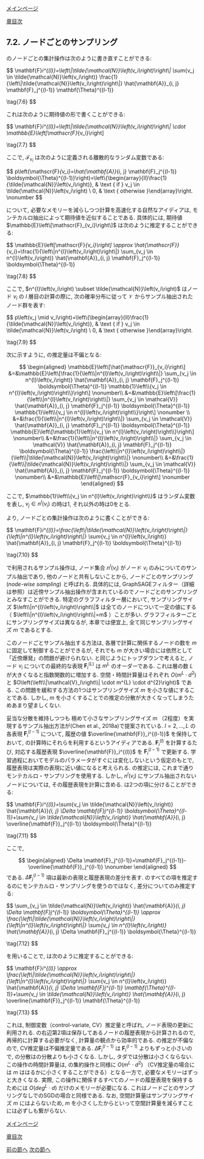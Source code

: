 [メインページ](../../index.markdown)

[章目次](./chap7.md)
## 7.2. ノードごとのサンプリング

のノードごとの集計操作は次のように書き直すことができる:

 $$ \mathbf{F}_i^{(l)}=\left\\|\tilde{\mathcal{N}}\left(v_i\right)\right\\| \sum_{v_j \in \tilde{\mathcal{N}}\left(v_i\right)} \frac{1}{\left\\|\tilde{\mathcal{N}}\left(v_i\right)\right\\|} \hat{\mathbf{A}}_{i, j} \mathbf{F}_j^{(l-1)} \mathbf{\Theta}^{(l-1)}
    
\tag{7.6} $$ 

これは次のように期待値の形で書くことができる:

 $$ \mathbf{F}_i^{(l)}=\left\\|\tilde{\mathcal{N}}\left(v_i\right)\right\\| \cdot \mathbb{E}\left\[\mathscr{F}_{v_i}\right\]
    
\tag{7.7} $$ 

ここで,
 $\mathscr{F}_{v_i}$ は次のように定義される離散的なランダム変数である:

 $$ p\left(\mathscr{F}_{v_i}=\hat{\mathbf{A}}_{i, j} \mathbf{F}_j^{(l-1)} \boldsymbol{\Theta}^{(l-1)}\right)=\left\\{\begin{array}{ll}\frac{1}{\tilde{\mathcal{N}}\left(v_i\right)}, & \text { if } v_j \in \tilde{\mathcal{N}}\left(v_i\right) \\ 0, & \text { otherwise }\end{array}\right\.
    \nonumber $$ 

について, 必要なメモリーを減らしつつ計算を高速化する自然なアイディアは,
モンテカルロ抽出によって期待値を近似することである. 具体的には,
期待値 $\mathbb{E}\left\[\mathscr{F}_{v_i}\right\]$ は次のように推定することができる:

 $$ \mathbb{E}\left\[\mathscr{F}_{v_i}\right\] \approx \hat{\mathscr{F}}_{v_i}=\frac{1}{\left\\|n^{l}\left(v_i\right)\right\\|} \sum_{v_j \in n^{l}\left(v_i\right)} \hat{\mathbf{A}}_{i, j} \mathbf{F}_j^{(l-1)} \boldsymbol{\Theta}^{(l-1)}
    
\tag{7.8} $$ 

ここで,
 $n^{l}\left(v_i\right) \subset \tilde{\mathcal{N}}\left(v_i\right)$ はノード $v_i$ の $l$ 層目の計算の際に,
次の確率分布に従って $\mathcal{V}$ からサンプル抽出されたノード群を表す:

 $$ p\left(v_j \mid v_i\right)=\left\\{\begin{array}{ll}\frac{1}{\tilde{\mathcal{N}}\left(v_i\right)}, & \text { if } v_j \in \tilde{\mathcal{N}}\left(v_i\right) \\ 0, & \text { otherwise }\end{array}\right\.
    
\tag{7.9} $$ 

次に示すように, の推定量は不偏となる:

 

$$
\begin{aligned}
\mathbb{E}\left\[\hat{\mathscr{F}}_{v_i}\right\] &=&\mathbb{E}\left\[\frac{1}{\left\\|n^{l}\left(v_i\right)\right\\|} \sum_{v_j \in n^{l}\left(v_i\right)} \hat{\mathbf{A}}_{i, j} \mathbf{F}_j^{(l-1)} \boldsymbol{\Theta}^{(l-1)} \mathbb{1}\left\\{v_j \in n^{l}\left(v_i\right)\right\\}\right\] \nonumber\\
&=&\mathbb{E}\left\[\frac{1}{\left\\|n^{l}\left(v_i\right)\right\\|} \sum_{v_j \in \mathcal{V}} \hat{\mathbf{A}}_{i, j} \mathbf{F}_j^{(l-1)} \boldsymbol{\Theta}^{(l-1)} \mathbb{1}\left\\{v_j \in n^{l}\left(v_i\right)\right\\}\right\]  \nonumber \\
&=&\frac{1}{\left\\|n^{l}\left(v_i\right)\right\\|} \sum_{v_j \in \mathcal{V}} \hat{\mathbf{A}}_{i, j} \mathbf{F}_j^{(l-1)} \boldsymbol{\Theta}^{(l-1)} \mathbb{E}\left\[\mathbb{1}\left\\{v_j \in n^{l}\left(v_i\right)\right\\}\right\] \nonumber\\
&=&\frac{1}{\left\\|n^{l}\left(v_i\right)\right\\|} \sum_{v_j \in \mathcal{V}} \hat{\mathbf{A}}_{i, j} \mathbf{F}_j^{(l-1)} \boldsymbol{\Theta}^{(l-1)} \frac{\left\\|n^{l}\left(v_i\right)\right\\|}{\left\\|\tilde{\mathcal{N}}\left(v_i\right)\right\\|} \nonumber\\
&=&\frac{1}{\left\\|\tilde{\mathcal{N}}\left(v_i\right)\right\\|} \sum_{v_j \in \mathcal{V}} \hat{\mathbf{A}}_{i, j} \mathbf{F}_j^{(l-1)} \boldsymbol{\Theta}^{(l-1)} \nonumber\\ 
&=&\mathbb{E}\left\[\mathscr{F}_{v_i}\right\] \nonumber
\end{aligned}
$$
 

ここで,
 $\mathbb{1}\left\\{v_j \in n^{l}\left(v_i\right)\right\\}$ はランダム変数を表し,
 $v_j \in n^{l}\left(v_i\right)$ の時は1, それ以外の時は0をとる.

より, ノードごとの集計操作は次のように書くことができる:

 $$ \mathbf{F}_i^{(l)}=\frac{\left\\|\tilde{\mathcal{N}}\left(v_i\right)\right\\|}{\left\\|n^{l}\left(v_i\right)\right\\|} \sum_{v_j \in n^{l}\left(v_i\right)} \hat{\mathbf{A}}_{i, j} \mathbf{F}_j^{(l-1)} \boldsymbol{\Theta}^{(l-1)}
    
\tag{7.10} $$ 

で利用されるサンプル操作は,
ノード集合 $n^{l}\left(v_i\right)$ がノード $v_i$ のみについてのサンプル抽出であり,
他のノードと共有しないことから, ノードごとのサンプリング(*node-wise
sampling*) と呼ばれる. 具体的には,
GraphSAGEフィルター（詳細は参照）は近傍サンプル抽出操作が含まれているのでノードごとのサンプリングとみなすことができる.
特定のグラフフィルター層において,
サンプリングサイズ $\left\\|n^{l}\left(v_i\right)\right\\|$ は全てのノードについて一定の値にする（ $\left\\|n^{l}\left(v_i\right)\right\\|=m$ ）ことが多い.
グラフフィルターごとにサンプリングサイズは異なるが, 本章では便宜上,
全て同じサンプリングサイズ $m$ であるとする.

このノードごとサンプル抽出する方法は,
各層で計算に関係するノードの数を $m$ に固定して制御することができるが,
それでも $m$ が大きい場合には依然として「近傍爆発」の問題が避けられない.
と同じようにトップダウンで考えると,
ノード $v_i$ についての最終的な表現 $\mathbf{F}_i^{(L)}$ は $m^L$ のオーダーである.
これは層の数 $L$ が大きくなると指数関数的に増加する.
空間・時間計算量はそれぞれ $O\left(m^{L} \cdot d^{2}\right)$ と
 $O\left(\left\\|\mathcal{V}_l\right\\| \cdot m^{L} \cdot d^{2}\right)$ である.
この問題を緩和する方法の1つはサンプリングサイズ $m$ を小さな値にすることである.
しかし,
 $m$ を小さくすることでの推定の分散が大きくなってしまうためあまり望ましくない.

妥当な分散を維持しつつも
極めて小さなサンプリングサイズ $m$ （2程度）を実現するサンプル抽出方法が(Chen
et al., 2018a)で提案されている.
 $l=2, \ldots, L$ の各表現 $\mathbf{F}_i^{(l-1)}$ について,
履歴の値 $\overline{\mathbf{F}}_i^{(l-1)}$ を保持しておいて,
の計算時にそれらを利用するというアイディアである.
 $\mathbf{F}_i^{(l)}$ を計算するたび,
対応する履歴表現 $\overline{\mathbf{F}}_i^{(l)}$ を $\mathbf{F}_i^{(l-1)}$ で更新する.
学習過程においてモデルのパラメータがすぐには変化しないという仮定のもとで,
履歴表現は実際の表現に近い値になると考えられる. の推定には,
これまで通りモンテカルロ・サンプリングを使用する. しかし,
 $n^{l}\left(v_i\right)$ にサンプル抽出されないノードについては,
その履歴表現を計算に含める. は2つの項に分けることができる:

 $$ \mathbf{F}_i^{(l)}=\sum_{v_j \in \tilde{\mathcal{N}}\left(v_i\right)} \hat{\mathbf{A}}_{i, j} \Delta \mathbf{F}_j^{(l-1)} \boldsymbol{\Theta}^{(l-1)}+\sum_{v_j \in \tilde{\mathcal{N}}\left(v_i\right)} \hat{\mathbf{A}}_{i, j} \overline{\mathbf{F}}_j^{(l-1)} \boldsymbol{\Theta}^{(l-1)}
    
\tag{7.11} $$ 

ここで,  

$$
\begin{aligned}
\Delta \mathbf{F}_j^{(l-1)}=\mathbf{F}_j^{(l-1)}-\overline{\mathbf{F}}_j^{(l-1)}
\nonumber
\end{aligned}
$$
  である.
 $\Delta \mathbf{F}_j^{(l-1)}$ 項は最新の表現と履歴表現の差分を表す.
のすべての項を推定するのにモンテカルロ・サンプリングを使うのではなく,
差分についてのみ推定する:

 $$ \sum_{v_j \in \tilde{\mathcal{N}}\left(v_i\right)} \hat{\mathbf{A}}_{i, j} \Delta \mathbf{F}_j^{(l-1)} \boldsymbol{\Theta}^{(l-1)} \approx \frac{\left\\|\tilde{\mathcal{N}}\left(v_i\right)\right\\|}{\left\\|n^{l}\left(v_i\right)\right\\|} \sum_{v_j \in n^{l}\left(v_i\right)} \hat{\mathbf{A}}_{i, j} \Delta \mathbf{F}_j^{(l-1)} \boldsymbol{\Theta}^{(l-1)}
    
\tag{7.12} $$ 

を用いることで, は次のように推定することができる:

 $$ \mathbf{F}_i^{(l)} \approx \frac{\left\\|\tilde{\mathcal{N}}\left(v_i\right)\right\\|}{\left\\|n^{l}\left(v_i\right)\right\\|} \sum_{v_j \in n^{l}\left(v_i\right)} \hat{\mathbf{A}}_{i, j} \Delta \mathbf{F}_j^{(l-1)} \mathbf{\Theta}^{(l-1)}+\sum_{v_j \in \tilde{\mathcal{N}}\left(v_i\right)} \hat{\mathbf{A}}_{i, j} \overline{\mathbf{F}}_j^{(l-1)} \mathbf{\Theta}^{(l-1)}
    
\tag{7.13} $$ 

これは, 制御変数（control-variate, CV）推定量と呼ばれ,
ノード表現の更新に利用される.
の右辺第2項は保存してあるノードの履歴表現から計算されるので,
再帰的に計算する必要がなく, 計算量の観点から効率的である.
の推定が不偏なので, CV推定量は不偏推定量である.
 $\Delta \mathbf{F}_i^{(l-1)}$ は $\mathbf{F}_i^{(l-1)}$ よりもずっと小さいので,
の分散はの分散よりも小さくなる. しかし, タダでは分散は小さくならない.
この操作の時間計算量は,
の集約操作と同様に $O\left(m^{L} \cdot d^{2}\right)$ （CV推定量の場合には $m$ ははるかに小さくすることができる）となる一方で,
必要なメモリーはずっと大きくなる. 実際,
この操作に関係するすべてのノードの履歴表現を保持するためには $O\left(d e g^{L} \cdot d\right)$ だけのメモリーが必要になる.
これはノードごとのサンプリングなしでのSGDの場合と同様である. なお,
空間計算量はサンプリングサイズ $m$ にはよらないため,
 $m$ を小さくしたからといって空間計算量を減らすことには必ずしも繋がらない.


[メインページ](../../index.markdown)

[章目次](./chap7.md)

[前の節へ](./subsection_01.md) [次の節へ](./subsection_03.md)


